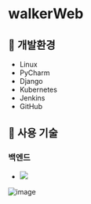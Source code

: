 # walkerWeb
## 🔹 개발환경
* Linux
* PyCharm
* Django
* Kubernetes
* Jenkins
* GitHub

## 🔹 사용 기술
### 백엔드
* <img src="https://img.shields.io/badge/Django-00C853?style=flat-square&logo=Django&logoColor=white"/>


![image](https://user-images.githubusercontent.com/81276472/170199457-1102bd50-f095-42b5-849f-efd887885d13.png)
